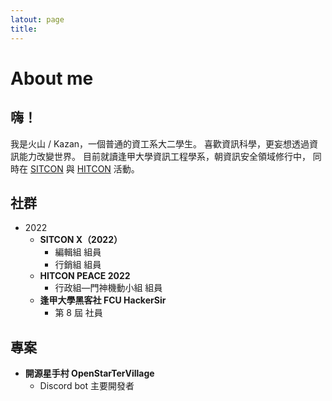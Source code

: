 ```yaml
---
latout: page
title: 
---
```

# About me

## 嗨！

我是火山 / Kazan，一個普通的資工系大二學生。
喜歡資訊科學，更妄想透過資訊能力改變世界。
目前就讀逢甲大學資訊工程學系，朝資訊安全領域修行中，
同時在 [SITCON](https://sitcon.org/) 與 [HITCON](https://hitcon.org/) 活動。

## 社群
- 2022
    - **SITCON X（2022）**
        - 編輯組 組員
        - 行銷組 組員
    - **HITCON PEACE 2022**
        - 行政組—門神機動小組 組員
    - **逢甲大學黑客社 FCU HackerSir**
        - 第 8 屆 社員

## 專案
- **開源星手村 OpenStarTerVillage**
    - Discord bot 主要開發者